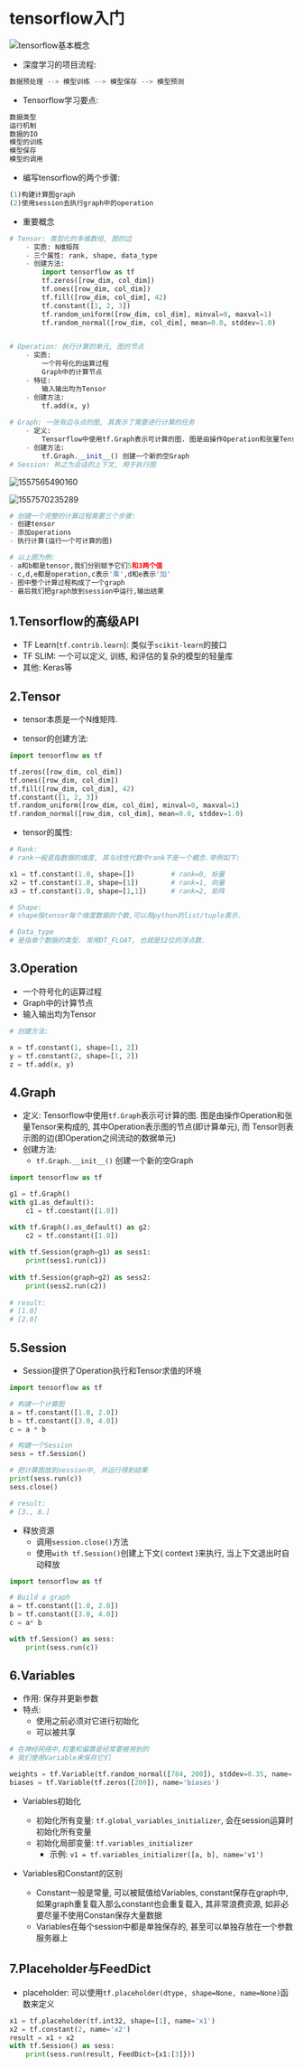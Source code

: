 # tensorflow入门

![tensorflow基本概念](assets/tensorflow基本概念.png)



- 深度学习的项目流程:

```python
数据预处理 --> 模型训练 --> 模型保存 --> 模型预测
```

- Tensorflow学习要点:

```python
数据类型
运行机制
数据的IO
模型的训练
模型保存
模型的调用
```

- 编写tensorflow的两个步骤:

```python
(1)构建计算图graph
(2)使用session去执行graph中的operation
```

- 重要概念

```python
# Tensor: 类型化的多维数组, 图的边
    - 实质: N维矩阵
    - 三个属性: rank, shape, data_type
    - 创建方法:
        import tensorflow as tf
        tf.zeros([row_dim, col_dim])
        tf.ones([row_dim, col_dim])
        tf.fill([row_dim, col_dim], 42)
        tf.constant([1, 2, 3])
        tf.random_uniform([row_dim, col_dim], minval=0, maxval=1)
        tf.random_normal([row_dim, col_dim], mean=0.0, stddev=1.0)


# Operation: 执行计算的单元, 图的节点
    - 实质:
        一个符号化的运算过程
        Graph中的计算节点
    - 特征:
        输入输出均为Tensor
    - 创建方法:
        tf.add(x, y)
    
# Graph: 一张有边与点的图, 其表示了需要进行计算的任务
    - 定义:
        Tensorflow中使用tf.Graph表示可计算的图. 图是由操作Operation和张量Tensor来构成, 其中Operation表示图的节点(即计算单元),而Tensor则表示图的边(即Operation之间流动的数据单元)
    - 创建方法:
        tf.Graph.__init__() 创建一个新的空Graph
# Session: 称之为会话的上下文, 用于执行图
```





![1557565490160](assets/1557565490160.png)

![1557570235289](assets/1557570235289.png)

```python
# 创建一个完整的计算过程需要三个步骤:
- 创建tensor
- 添加operations
- 执行计算(运行一个可计算的图)

# 以上图为例:
- a和b都是tensor,我们分别赋予它们5和3两个值
- c,d,e都是operation,c表示'乘',d和e表示'加'
- 图中整个计算过程构成了一个graph
- 最后我们把graph放到session中运行,输出结果
```



## 1.Tensorflow的高级API

- TF Learn(`tf.contrib.learn`): 类似于`scikit-learn`的接口
- TF SLIM: 一个可以定义, 训练, 和评估的复杂的模型的轻量库
- 其他: Keras等



## 2.Tensor

- tensor本质是一个N维矩阵.

- tensor的创建方法:

```python
import tensorflow as tf

tf.zeros([row_dim, col_dim])
tf.ones([row_dim, col_dim])
tf.fill([row_dim, col_dim], 42)
tf.constant([1, 2, 3])
tf.random_uniform([row_dim, col_dim], minval=0, maxval=1)
tf.random_normal([row_dim, col_dim], mean=0.0, stddev=1.0)
```

- tensor的属性:

```python
# Rank:
# rank一般是指数据的维度, 其与线性代数中rank不是一个概念.举例如下:

x1 = tf.constant(1.0, shape=[])			# rank=0, 标量
x2 = tf.constant(1.0, shape=[1])		# rank=1, 向量
x3 = tf.constant(1.0, shape=[1,1])		# rank=2, 矩阵
```

```python
# Shape:
# shape指tensor每个维度数据的个数,可以用python的list/tuple表示.
```

```python
# Data_type
# 是指单个数据的类型. 常用DT_FLOAT, 也就是32位的浮点数.
```



## 3.Operation

- 一个符号化的运算过程
- Graph中的计算节点
- 输入输出均为Tensor

```python
# 创建方法:

x = tf.constant(1, shape=[1, 2])
y = tf.constant(2, shape=[1, 2])
z = tf.add(x, y)
```



## 4.Graph

- 定义: Tensorflow中使用`tf.Graph`表示可计算的图. 图是由操作Operation和张量Tensor来构成的, 其中Operation表示图的节点(即计算单元), 而 Tensor则表示图的边(即Operation之间流动的数据单元)
- 创建方法: 
  - `tf.Graph.__init__()` 创建一个新的空Graph

```python
import tensorflow as tf

g1 = tf.Graph()
with g1.as_default():
    c1 = tf.constant([1.0])

with tf.Graph().as_default() as g2:
    c2 = tf.constant([1.0])
    
with tf.Session(graph=g1) as sess1:
    print(sess1.run(c1))
    
with tf.Session(graph=g2) as sess2:
    print(sess2.run(c2))
    
# result:
# [1.0]
# [2.0]
```



##  5.Session

- Session提供了Operation执行和Tensor求值的环境

```python
import tensorflow as tf

# 构建一个计算图
a = tf.constant([1.0, 2.0])
b = tf.constant([3.0, 4.0])
c = a * b

# 构建一个Session
sess = tf.Session()

# 把计算图放到session中, 并运行得到结果
print(sess.run(c))
sess.close()

# result:
# [3., 8.]
```

- 释放资源
  - 调用`session.close()`方法
  - 使用`with tf.Session()`创建上下文( context )来执行, 当上下文退出时自动释放

```python
import tensorflow as tf

# Build a graph
a = tf.constant([1.0, 2.0])
b = tf.constant([3.0, 4.0])
c = a* b

with tf.Session() as sess:
    print(sess.run(c))
```



## 6.Variables

- 作用: 保存并更新参数
- 特点: 
  - 使用之前必须对它进行初始化
  - 可以被共享

```python
# 在神经网络中,权重和偏置是经常要被用到的
# 我们使用Variable来保存它们

weights = tf.Variable(tf.random_normal([784, 200]), stddev=0.35, name='weights')
biases = tf.Variable(tf.zeros([200]), name='biases')
```

- Variables初始化
  - 初始化所有变量: `tf.global_variables_initializer`, 会在session运算时初始化所有变量
  - 初始化局部变量: `tf.variables_initializer`
    - 示例: `v1 = tf.variables_initializer([a, b], name='v1')`

- Variables和Constant的区别
  - Constant一般是常量, 可以被赋值给Variables, constant保存在graph中, 如果graph重复载入那么constant也会重复载入, 其非常浪费资源, 如非必要尽量不使用Constan保存大量数据
  - Variables在每个session中都是单独保存的, 甚至可以单独存放在一个参数服务器上

## 7.Placeholder与FeedDict

- placeholder: 可以使用`tf.placeholder(dtype, shape=None, name=None)`函数来定义

```python
x1 = tf.placeholder(tf.int32, shape=[1], name='x1')
x2 = tf.constant(2, name='x2')
result = x1 + x2
with tf.Session() as sess:
    print(sess.run(result, FeedDict={x1:[3]}))
```

